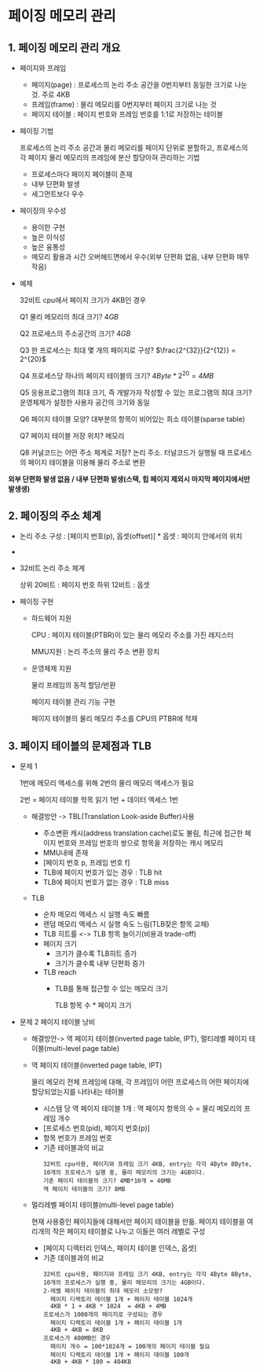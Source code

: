 # 페이징 메모리 관리

## 1. 페이징 메모리 관리 개요
- 페이지와 프레임 
        
  - 페이지(page) : 프로세스의 논리 주소 공간을 0번지부터 동일한 크기로 나눈 것. 주로 4KB
  - 프레임(frame) : 물리 메모리를 0번지부터 페이지 크기로 나눈 것 
  - 페이지 테이블 : 페이지 번호와 프레임 번호를 1:1로 저장하는 테이블

- 페이징 기법

  프로세스의 논리 주소 공간과 물리 메모리를 페이지 단위로 분할하고, 프로세스의 각 페이지 물리 메모리의 프레임에 분산 할당아혀 관리하는 기법

  - 프로세스마다 페이지 페이블이 존재
  - 내부 단편화 발생
  - 세그먼트보다 우수

- 페이징의 우수성 
  - 용이한 구현
  - 높은 이식성
  - 높은 융통성
  - 메모리 활용과 시간 오버헤드면에서 우수(외부 단편화 없음, 내부 단편화 매무 작음)

 
- 예제

    32비트 cpu에서 페이지 크기가 4KB인 경우

    Q1 물리 메모리의 최대 크기?
        $4GB$

    Q2 프로세스의 주소공간의 크기?
        $4GB$

    Q3 한 프로세스는 최대 몇 개의 페이지로 구성?
        $\frac{2^{32}}{2^{12}} = 2^{20}$

    Q4 프로세스당 하나의 페이지 테이블의 크기?
        $4Byte * 2^{20} = 4MB$

    Q5 응용프로그램의 최대 크기, 즉 개발가자 작성할 수 있는 프로그램의 최대 크기?
        운영체제가 설정한 사용자 공간의 크기와 동일
     
    Q6 페이지 테이블 모양? 
        대부분의 항목이 비어있는 희소 테이블(sparse table)
    
    Q7 페이지 테이블 저장 위치?
        메모리
    
    Q8 커널코드는 어떤 주소 체계로 저장?
        논리 주소. 터널코드가 실행될 때 프로세스의 페이지 테이블을 이용해 물리 주소로 변환

**외부 단편화 발생 없음 / 내부 단편화 발생(스택, 힙 페이지 제외시 마지막 페이지에서만 발생생)**

## 2. 페이징의 주소 체계
- 논리 주소 구성 : [페이지 번호(p), 옵셋(offset)] * 옵셋 : 페이지 안에서의 위치
- 
- 32비트 논리 주소 체계
    
    상위 20비트 : 페이지 번호
    하위 12비트 : 옵셋 

- 페이징 구현
  - 하드웨어 지원
    
    CPU : 페이지 테이블(PTBR)이 있는 물리 메모리 주소를 가진 레지스터

    MMU지원 : 논리 주소의 물리 주소 변환 장치

  - 운영체제 지원

    물리 프레임의 동적 할당/반환

    페이지 테이블 관리 기능 구현

    페이지 테이블의 물리 메모리 주소를 CPU의 PTBR에 적재

## 3. 페이지 테이블의 문제점과 TLB
- 문제 1 
    
    1번에 메모리 액세스를 위해 2번의 물리 메모리 액세스가 필요
    
    2번 = 페이지 테이블 학목 읽기 1번 + 데이터 엑세스 1번

  - 해결방안 -> TBL(Translation Look-aside Buffer)사용
    
    - 주소변환 캐시(address translation cache)로도 불림, 최근에 접근한 페이지 번호와 프레임 번호의 쌍으로 항목을 저장하는 캐시 메모리
    - MMU내에 존재
    - [페이지 번호 p, 프레임 번호 f]
    - TLB에 페이지 번호가 있는 경우 : TLB hit
    - TLB에 페이지 번호가 없는 경우 : TLB miss
  - TLB
    - 순차 메모리 액세스 시 실행 속도 빠름
    - 랜덤 메모리 액세스 시 실행 속도 느림(TLB잦은 항목 교체)
    - TLB 히트률 <-> TLB 항목 늘이기(비용과 trade-off)
    - 페이지 크기
      - 크기가 클수록 TLB히트 증가
      - 크기가 클수록 내부 단편화 증가
    - TLB reach
      - TLB를 통해 접근할 수 있는 메모리 크기
        
        TLB 항목 수 * 페이지 크기



- 문제 2
    페이지 테이블 낭비

  - 해결방안-> 역 페이지 테이블(inverted page table, IPT), 멀티레벨 페이지 테이블(multi-level page table)
  - 역 페이지 테이블(inverted page table, IPT)

    물리 메모리 전체 프레임에 대해, 각 프레임이 어떤 프로세스의 어떤 페이지에 할당되었는지를 나타내는 테이블

    - 시스템 당 역 페이지 테이블 1개 : 역 페이지 항목의 수 = 물리 메모리의 프레임 개수
    - [프로세스 번호(pid), 페이지 번호(p)]
    - 항목 번호가 프레임 번호
    - 기존 테이블과의 비교
      ```
      32비트 cpu사용, 페이지와 프레임 크기 4KB, entry는 각각 4Byte 8Byte, 10개의 프로세스가 실행 중, 물리 메모리의 크기는 4GB이다.
      기존 페이지 테이블의 크기? 4MB*10개 = 40MB
      역 페이지 테이블의 크기? 8MB
      ```
  - 멀리레벨 페이지 테이블(multi-level page table)

    현재 사용중인 페이지들에 대해서만 페이지 테이블을 만듦. 페이지 테이블을 여리개의 작은 페이지 테이블로 나누고 이들은 여러 레벨로 구성
        
    - [페이지 디렉터리 인덱스, 페이지 테이블 인덱스, 옵셋]
    - 기존 데이블과의 비교
      ```
      32비트 cpu사용, 페이지와 프레임 크기 4KB, entry는 각각 4Byte 8Byte, 10개의 프로세스가 실행 중, 물리 메모리의 크기는 4GB이다.
      2-레벨 페이지 테이블의 최대 메모리 소모량?
        페이지 디렉토리 테이블 1개 + 페이지 테이블 1024개
        4KB * 1 + 4KB * 1024  = 4KB + 4MB
      프로세스가 1000개의 페이지로 구성되는 경우
        페이지 디렉토리 테이블 1개 + 페이지 테이블 1개
        4KB + 4KB = 8KB
      프로세스가 400MB인 경우
        페이지 개수 = 100*1024개 = 100개의 페이지 테이블 필요
        페이지 디렉토리 테이블 1개 + 페이지 데이블 100개 
        4KB + 4KB * 100 = 404KB
      ```





